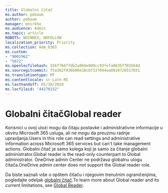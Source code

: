 ```yaml
---
title: Globalni čitač
ms.author: pebaum
author: pebaum
manager: mnirkhe
ms.audience: Admin
ms.topic: article
ROBOTS: NOINDEX, NOFOLLOW
localization_priority: Priority
ms.collection: Adm_O365
ms.custom:
- "9002962"
- "5672"
ms.openlocfilehash: 556f766ffdb2a869e809cc03fefa06357703564d
ms.sourcegitcommit: f5a3b2f436b00e18cbf337044ea8818726517651
ms.translationtype: MT
ms.contentlocale: sr-Latn-RS
ms.lasthandoff: 05/18/2020
ms.locfileid: "44279152"
---
```

# <a name="global-reader"></a><span data-ttu-id="e1d19-102">Globalni čitač</span><span class="sxs-lookup"><span data-stu-id="e1d19-102">Global reader</span></span>

<span data-ttu-id="e1d19-103">Korisnici u ovoj ulozi mogu da čitaju postavke i administrativne informacije u okviru Microsoft 365 usluga, ali ne mogu da preuzmu radnje upravljanja.</span><span class="sxs-lookup"><span data-stu-id="e1d19-103">Users in this role can read settings and administrative information across Microsoft 365 services but can't take management actions.</span></span> <span data-ttu-id="e1d19-104">Globalni čitač je samo kolega koji je samo za čitanje globalni administrator.</span><span class="sxs-lookup"><span data-stu-id="e1d19-104">Global reader is the read-only counterpart to Global administrator.</span></span>
<span data-ttu-id="e1d19-105">OneDrive admin Center ne podržava globalnu ulogu čitača.</span><span class="sxs-lookup"><span data-stu-id="e1d19-105">OneDrive admin center does not support the Global reader role.</span></span>

<span data-ttu-id="e1d19-106">Da biste saznali više o opštem čitaču i njegovim trenutnim ograničenjima, pogledajte odeljak [globalni čitač](https://docs.microsoft.com/azure/active-directory/users-groups-roles/directory-assign-admin-roles#global-reader).</span><span class="sxs-lookup"><span data-stu-id="e1d19-106">To learn more about Global reader and its current limitations, see [Global Reader](https://docs.microsoft.com/azure/active-directory/users-groups-roles/directory-assign-admin-roles#global-reader).</span></span>
